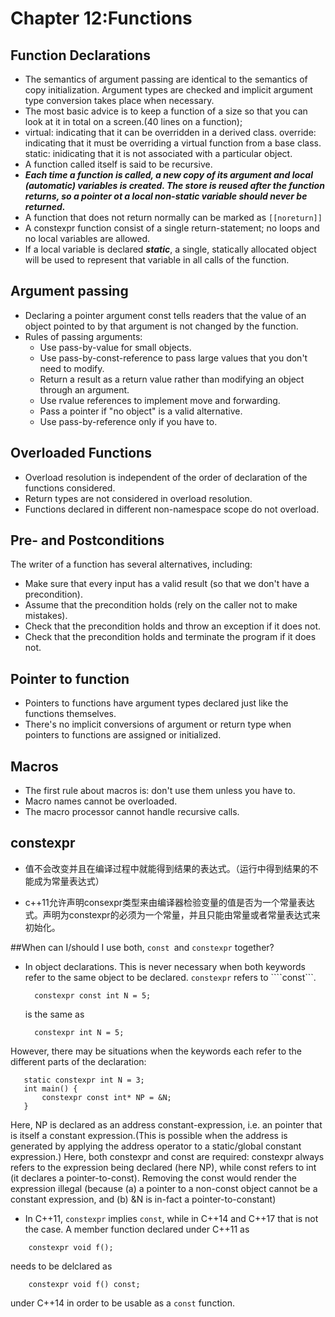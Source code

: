 # Chapter 12:Functions

## Function Declarations
- The semantics of argument passing are identical to the semantics of copy initialization.
    Argument types are checked and implicit argument type conversion takes place when necessary.
- The most basic advice is to keep a function of a size so that you can look at it in total on a screen.(40 lines on a function);
- virtual: indicating that it can be overridden in a derived class.
    override: indicating that it must be overriding a virtual function from a base class.
    static: inidicating that it is not associated with a particular object.
- A function called itself is said to be recursive.
- ***Each time a function is called, a new copy of its argument and local (automatic) variables is created. The store is reused after the function returns, so a pointer ot a local non-static variable should never be returned.***
- A function that does not return normally can be marked as <code>[[noreturn]]</code>
- A constexpr function consist of a single return-statement; no loops and no local variables are allowed.
- If a local variable is declared ***static***, a single, statically allocated object will be used to represent that variable in all calls of the function.

## Argument passing
- Declaring a pointer argument const tells readers that the value of an object pointed to by that argument is not changed by the function.
- Rules of passing arguments:
    * Use pass-by-value for small objects.
    * Use pass-by-const-reference to pass large values that you don't need to modify.
    * Return a result as a return value rather than modifying an object through an argument.
    * Use rvalue references to implement move and forwarding.
    * Pass a pointer if "no object" is a valid alternative.
    * Use pass-by-reference only if you have to.
## Overloaded Functions
- Overload resolution is independent of the order of declaration of the functions considered.
- Return types are not considered in overload resolution.
- Functions declared in different non-namespace scope do not overload.
## Pre- and Postconditions
The writer of a function has several alternatives, including:
* Make sure that every input has a valid result (so that we don't have a precondition).
* Assume that the precondition holds (rely on the caller not to make mistakes).
* Check that the precondition holds and throw an exception if it does not.
* Check that the precondition holds and terminate the program if it does not.
## Pointer to function
* Pointers to functions have argument types declared just like the functions themselves.
* There's no implicit conversions of argument or return type when pointers to functions are assigned or initialized.
## Macros
* The first rule about macros is: don't use them unless you have to.
* Macro names cannot be overloaded.
* The macro processor cannot handle recursive calls.



## constexpr

* 值不会改变并且在编译过程中就能得到结果的表达式。（运行中得到结果的不能成为常量表达式）

* c++11允许声明consexpr类型来由编译器检验变量的值是否为一个常量表达式。声明为constexpr的必须为一个常量，并且只能由常量或者常量表达式来初始化。

##When can I/should I use both, ```const ```and ```constexpr``` together?
* In object declarations. This is never necessary when both keywords refer to the same object to be declared.
  ```constexpr``` refers to  ````const```.
  ```
    constexpr const int N = 5;
  ```
  is the same as
  ```
    constexpr int N = 5;
  ```
 However, there may be situations when the keywords each refer to the different parts of the declaration:
 ```
    static constexpr int N = 3;
    int main() {
        constexpr const int* NP = &N;
    }
 ```
  Here, NP is declared as an address constant-expression, i.e. an pointer that is itself a constant expression.(This is possible when the address is generated by applying the address operator to a static/global constant expression.)
  Here, both constexpr and const are required: constexpr always refers to the expression being declared (here NP), while const refers to int (it declares a pointer-to-const).
  Removing the const would render the expression illegal (because (a) a pointer to a non-const object cannot be a constant expression, and (b) &N is in-fact a pointer-to-constant)
* In C++11, ```constexpr``` implies ```const```, while in C++14 and C++17 that is not the case. 
A member function declared under C++11 as 
```
    constexpr void f();
```
needs to be delclared as 
```
    constexpr void f() const;
```
under C++14 in order to be usable as a ```const``` function.
